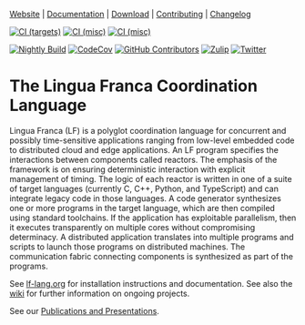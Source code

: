 [Website](https://lf-lang.org/) |
[Documentation](https://www.lf-lang.org/docs/) |
[Download](https://www.lf-lang.org/docs/installation) |
[Contributing](CONTRIBUTING.md) |
[Changelog](CHANGELOG.md)

[![CI (targets)](https://github.com/lf-lang/lingua-franca/actions/workflows/all-targets.yml/badge.svg)](https://github.com/lf-lang/lingua-franca/actions/workflows/all-targets.yml?query=branch%3Amaster)
[![CI (misc)](https://github.com/lf-lang/lingua-franca/actions/workflows/all-misc.yml/badge.svg)](https://github.com/lf-lang/lingua-franca/actions/workflows/all-misc.yml?query=branch%3Amaster)
[![CI (misc)](https://github.com/lf-lang/lingua-franca/actions/workflows/all-embedded.yml/badge.svg)]([https://github.com/lf-lang/lingua-franca/actions/](https://github.com/lf-lang/lingua-franca/actions/workflows/all-embedded.yml?query=branch%3Amaster))

[![Nightly Build](https://github.com/lf-lang/lingua-franca/actions/workflows/nightly-build.yml/badge.svg)](https://github.com/lf-lang/lingua-franca/actions/workflows/nightly-build.yml)
[![CodeCov](https://codecov.io/gh/lf-lang/lingua-franca/branch/master/graph/badge.svg?token=b7LrpihI5a)](https://codecov.io/gh/lf-lang/lingua-franca)
[![GitHub Contributors](https://img.shields.io/github/contributors/lf-lang/lingua-franca)](https://github.com/lf-lang/lingua-franca/graphs/contributors)
[![Zulip](https://img.shields.io/badge/chat-zulip-informational)](https://lf-lang.zulipchat.com)
[![Twitter](https://img.shields.io/twitter/follow/thelflang.svg?style=social&logo=twitter)](https://twitter.com/thelflang)


# The Lingua Franca Coordination Language

Lingua Franca (LF) is a polyglot coordination language for concurrent and possibly time-sensitive applications ranging from low-level embedded code to distributed cloud and edge applications. An LF program specifies the interactions between components called reactors. The emphasis of the framework is on ensuring deterministic interaction with explicit management of timing. The logic of each reactor is written in one of a suite of target languages (currently C, C++, Python, and TypeScript) and can integrate legacy code in those languages. A code generator synthesizes one or more programs in the target language, which are then compiled using standard toolchains. If the application has exploitable parallelism, then it executes transparently on multiple cores without compromising determinacy. A distributed application translates into multiple programs and scripts to launch those programs on distributed machines. The communication fabric connecting components is synthesized as part of the programs.

See [lf-lang.org](https://lf-lang.org) for installation instructions and documentation. See also the [wiki](https://github.com/icyphy/lingua-franca/wiki) for further information on ongoing projects.

See our [Publications and Presentations](https://www.lf-lang.org/research/).
